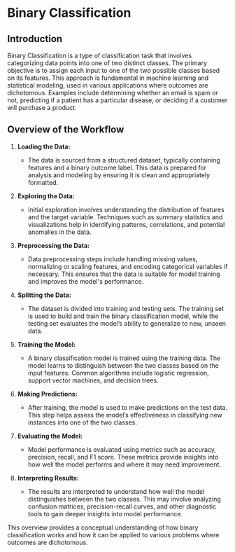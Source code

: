 # Binary Classification

## Introduction
Binary Classification is a type of classification task that involves categorizing data points into one of two distinct classes. The primary objective is to assign each input to one of the two possible classes based on its features. This approach is fundamental in machine learning and statistical modeling, used in various applications where outcomes are dichotomous. Examples include determining whether an email is spam or not, predicting if a patient has a particular disease, or deciding if a customer will purchase a product.

## Overview of the Workflow

1. **Loading the Data:**
   - The data is sourced from a structured dataset, typically containing features and a binary outcome label. This data is prepared for analysis and modeling by ensuring it is clean and appropriately formatted.

2. **Exploring the Data:**
   - Initial exploration involves understanding the distribution of features and the target variable. Techniques such as summary statistics and visualizations help in identifying patterns, correlations, and potential anomalies in the data.

3. **Preprocessing the Data:**
   - Data preprocessing steps include handling missing values, normalizing or scaling features, and encoding categorical variables if necessary. This ensures that the data is suitable for model training and improves the model's performance.

4. **Splitting the Data:**
   - The dataset is divided into training and testing sets. The training set is used to build and train the binary classification model, while the testing set evaluates the model’s ability to generalize to new, unseen data.

5. **Training the Model:**
   - A binary classification model is trained using the training data. The model learns to distinguish between the two classes based on the input features. Common algorithms include logistic regression, support vector machines, and decision trees.

6. **Making Predictions:**
   - After training, the model is used to make predictions on the test data. This step helps assess the model’s effectiveness in classifying new instances into one of the two classes.

7. **Evaluating the Model:**
   - Model performance is evaluated using metrics such as accuracy, precision, recall, and F1 score. These metrics provide insights into how well the model performs and where it may need improvement.

8. **Interpreting Results:**
   - The results are interpreted to understand how well the model distinguishes between the two classes. This may involve analyzing confusion matrices, precision-recall curves, and other diagnostic tools to gain deeper insights into model performance.

This overview provides a conceptual understanding of how binary classification works and how it can be applied to various problems where outcomes are dichotomous.

